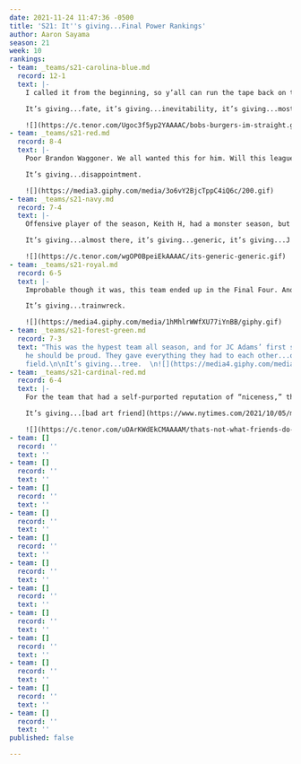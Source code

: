 ```yaml
---
date: 2021-11-24 11:47:36 -0500
title: 'S21: It''s giving...Final Power Rankings'
author: Aaron Sayama
season: 21
week: 10
rankings:
- team: _teams/s21-carolina-blue.md
  record: 12-1
  text: |-
    I called it from the beginning, so y’all can run the tape back on that, but here we are.

    It’s giving...fate, it’s giving...inevitability, it’s giving...mostly straight.

    ![](https://c.tenor.com/Ugoc3f5yp2YAAAAC/bobs-burgers-im-straight.gif)
- team: _teams/s21-red.md
  record: 8-4
  text: |-
    Poor Brandon Waggoner. We all wanted this for him. Will this league ever have another gay QB on top?

    It’s giving...disappointment.

    ![](https://media3.giphy.com/media/3o6vY2BjcTppC4iQ6c/200.gif)
- team: _teams/s21-navy.md
  record: 7-4
  text: |-
    Offensive player of the season, Keith H, had a monster season, but did the cracks on this team really showed in their final match, and, so, maybe they really were nothing to write home about all season.

    It’s giving...almost there, it’s giving...generic, it’s giving...J Crew Factory

    ![](https://c.tenor.com/wgOP0BpeiEkAAAAC/its-generic-generic.gif)
- team: _teams/s21-royal.md
  record: 6-5
  text: |-
    Improbable though it was, this team ended up in the Final Four. And that’s about all there is to say.

    It’s giving...trainwreck.

    ![](https://media4.giphy.com/media/1hMhlrWWfXU77iYnBB/giphy.gif)
- team: _teams/s21-forest-green.md
  record: 7-3
  text: "This was the hypest team all season, and for JC Adams’ first season QB’ing
    he should be proud. They gave everything they had to each other...on & off the
    field.\n\nIt’s giving...tree.  \n![](https://media4.giphy.com/media/I7T29DxbRZ3Ww/giphy.gif)"
- team: _teams/s21-cardinal-red.md
  record: 6-4
  text: |-
    For the team that had a self-purported reputation of “niceness,” they surely weren’t that nice on the field. Helmed by a guidance counselor and a teacher, they certainly led some very physical offensive and defensive plays. What are the ethics of that?

    It’s giving...[bad art friend](https://www.nytimes.com/2021/10/05/magazine/dorland-v-larson.html), it’s giving...kidney.

    ![](https://c.tenor.com/uOArKWdEkCMAAAAM/thats-not-what-friends-do-real-housewives-of-beverly-hills.gif)
- team: []
  record: ''
  text: ''
- team: []
  record: ''
  text: ''
- team: []
  record: ''
  text: ''
- team: []
  record: ''
  text: ''
- team: []
  record: ''
  text: ''
- team: []
  record: ''
  text: ''
- team: []
  record: ''
  text: ''
- team: []
  record: ''
  text: ''
- team: []
  record: ''
  text: ''
- team: []
  record: ''
  text: ''
- team: []
  record: ''
  text: ''
- team: []
  record: ''
  text: ''
published: false

---
```

